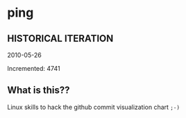 # ping

## HISTORICAL ITERATION
2010-05-26

Incremented: 4741

## What is this?? 
Linux skills to hack the github commit visualization chart `;-)`
